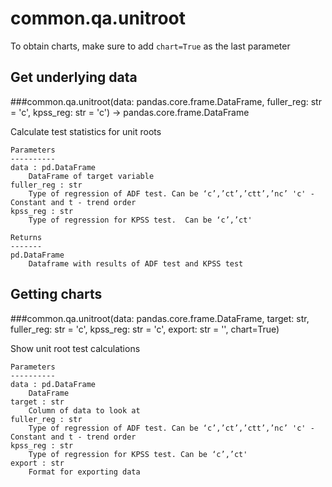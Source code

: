 # common.qa.unitroot

To obtain charts, make sure to add `chart=True` as the last parameter

## Get underlying data 
###common.qa.unitroot(data: pandas.core.frame.DataFrame, fuller_reg: str = 'c', kpss_reg: str = 'c') -> pandas.core.frame.DataFrame

Calculate test statistics for unit roots

    Parameters
    ----------
    data : pd.DataFrame
        DataFrame of target variable
    fuller_reg : str
        Type of regression of ADF test. Can be ‘c’,’ct’,’ctt’,’nc’ 'c' - Constant and t - trend order
    kpss_reg : str
        Type of regression for KPSS test.  Can be ‘c’,’ct'

    Returns
    -------
    pd.DataFrame
        Dataframe with results of ADF test and KPSS test

## Getting charts 
###common.qa.unitroot(data: pandas.core.frame.DataFrame, target: str, fuller_reg: str = 'c', kpss_reg: str = 'c', export: str = '', chart=True)

Show unit root test calculations

    Parameters
    ----------
    data : pd.DataFrame
        DataFrame
    target : str
        Column of data to look at
    fuller_reg : str
        Type of regression of ADF test. Can be ‘c’,’ct’,’ctt’,’nc’ 'c' - Constant and t - trend order
    kpss_reg : str
        Type of regression for KPSS test. Can be ‘c’,’ct'
    export : str
        Format for exporting data
